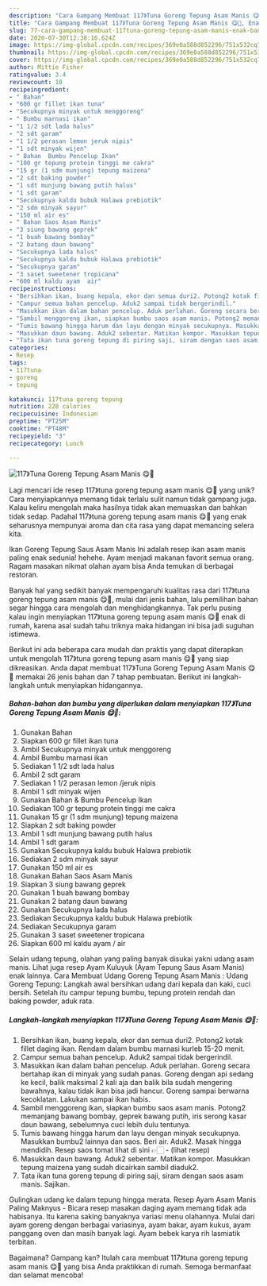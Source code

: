 ```yaml
---
description: "Cara Gampang Membuat 117》Tuna Goreng Tepung Asam Manis 😋💐, Enak Banget"
title: "Cara Gampang Membuat 117》Tuna Goreng Tepung Asam Manis 😋💐, Enak Banget"
slug: 77-cara-gampang-membuat-117tuna-goreng-tepung-asam-manis-enak-banget
date: 2020-07-30T12:38:16.624Z
image: https://img-global.cpcdn.com/recipes/369e0a588d852296/751x532cq70/117tuna-goreng-tepung-asam-manis-😋💐-foto-resep-utama.jpg
thumbnail: https://img-global.cpcdn.com/recipes/369e0a588d852296/751x532cq70/117tuna-goreng-tepung-asam-manis-😋💐-foto-resep-utama.jpg
cover: https://img-global.cpcdn.com/recipes/369e0a588d852296/751x532cq70/117tuna-goreng-tepung-asam-manis-😋💐-foto-resep-utama.jpg
author: Mittie Fisher
ratingvalue: 3.4
reviewcount: 10
recipeingredient:
- " Bahan"
- "600 gr fillet ikan tuna"
- "Secukupnya minyak untuk menggoreng"
- " Bumbu marnasi ikan"
- "1 1/2 sdt lada halus"
- "2 sdt garam"
- "1 1/2 perasan lemon jeruk nipis"
- "1 sdt minyak wijen"
- " Bahan  Bumbu Pencelup Ikan"
- "100 gr tepung protein tinggi me cakra"
- "15 gr (1 sdm munjung) tepung maizena"
- "2 sdt baking powder"
- "1 sdt munjung bawang putih halus"
- "1 sdt garam"
- "Secukupnya kaldu bubuk Halawa prebiotik"
- "2 sdm minyak sayur"
- "150 ml air es"
- " Bahan Saos Asam Manis"
- "3 siung bawang geprek"
- "1 buah bawang bombay"
- "2 batang daun bawang"
- "Secukupnya lada halus"
- "Secukupnya kaldu bubuk Halawa prebiotik"
- "Secukupnya garam"
- "3 saset sweetener tropicana"
- "600 ml kaldu ayam  air"
recipeinstructions:
- "Bersihkan ikan, buang kepala, ekor dan semua duri2. Potong2 kotak fillet daging ikan. Rendam dalam bumbu marnasi kurleb 15-20 menit."
- "Campur semua bahan pencelup. Aduk2 sampai tidak bergerindil."
- "Masukkan ikan dalam bahan pencelup. Aduk perlahan. Goreng secara bertahap ikan di minyak yang sudah panas. Goreng dengan api sedang ke kecil, balik maksimal 2 kali aja dan balik bila sudah mengering bawahnya, kalau tidak ikan bisa jadi hancur. Goreng sampai berwarna kecoklatan. Lakukan sampai ikan habis."
- "Sambil menggoreng ikan, siapkan bumbu saos asam manis. Potong2 memanjang bawang bombay, geprek bawang putih, iris serong kasar daun bawang, sebelumnya cuci lebih dulu tentunya."
- "Tumis bawang hingga harum dan layu dengan minyak secukupnya. Masukkan bumbu2 lainnya dan saos. Beri air. Aduk2. Masak hingga mendidih. Resep saos tomat lihat di sini 👉🏻             (lihat resep)"
- "Masukkan daun bawang. Aduk2 sebentar. Matikan kompor. Masukkan tepung maizena yang sudah dicairkan sambil diaduk2."
- "Tata ikan tuna goreng tepung di piring saji, siram dengan saos asam manis. Sajikan."
categories:
- Resep
tags:
- 117tuna
- goreng
- tepung

katakunci: 117tuna goreng tepung 
nutrition: 228 calories
recipecuisine: Indonesian
preptime: "PT25M"
cooktime: "PT48M"
recipeyield: "3"
recipecategory: Lunch

---
```



![117》Tuna Goreng Tepung Asam Manis 😋💐](https://img-global.cpcdn.com/recipes/369e0a588d852296/751x532cq70/117tuna-goreng-tepung-asam-manis-😋💐-foto-resep-utama.jpg)

Lagi mencari ide resep 117》tuna goreng tepung asam manis 😋💐 yang unik? Cara menyiapkannya memang tidak terlalu sulit namun tidak gampang juga. Kalau keliru mengolah maka hasilnya tidak akan memuaskan dan bahkan tidak sedap. Padahal 117》tuna goreng tepung asam manis 😋💐 yang enak seharusnya mempunyai aroma dan cita rasa yang dapat memancing selera kita.

Ikan Goreng Tepung Saus Asam Manis Ini adalah resep ikan asam manis paling enak sedunia! hehehe. Ayam menjadi makanan favorit semua orang. Ragam masakan nikmat olahan ayam bisa Anda temukan di berbagai restoran.

Banyak hal yang sedikit banyak mempengaruhi kualitas rasa dari 117》tuna goreng tepung asam manis 😋💐, mulai dari jenis bahan, lalu pemilihan bahan segar hingga cara mengolah dan menghidangkannya. Tak perlu pusing kalau ingin menyiapkan 117》tuna goreng tepung asam manis 😋💐 enak di rumah, karena asal sudah tahu triknya maka hidangan ini bisa jadi suguhan istimewa.


Berikut ini ada beberapa cara mudah dan praktis yang dapat diterapkan untuk mengolah 117》tuna goreng tepung asam manis 😋💐 yang siap dikreasikan. Anda dapat membuat 117》Tuna Goreng Tepung Asam Manis 😋💐 memakai 26 jenis bahan dan 7 tahap pembuatan. Berikut ini langkah-langkah untuk menyiapkan hidangannya.

<!--inarticleads1-->

##### Bahan-bahan dan bumbu yang diperlukan dalam menyiapkan 117》Tuna Goreng Tepung Asam Manis 😋💐:

1. Gunakan  Bahan
1. Siapkan 600 gr fillet ikan tuna
1. Ambil Secukupnya minyak untuk menggoreng
1. Ambil  Bumbu marnasi ikan
1. Sediakan 1 1/2 sdt lada halus
1. Ambil 2 sdt garam
1. Sediakan 1 1/2 perasan lemon /jeruk nipis
1. Ambil 1 sdt minyak wijen
1. Gunakan  Bahan &amp; Bumbu Pencelup Ikan
1. Sediakan 100 gr tepung protein tinggi me cakra
1. Gunakan 15 gr (1 sdm munjung) tepung maizena
1. Siapkan 2 sdt baking powder
1. Ambil 1 sdt munjung bawang putih halus
1. Ambil 1 sdt garam
1. Gunakan Secukupnya kaldu bubuk Halawa prebiotik
1. Sediakan 2 sdm minyak sayur
1. Gunakan 150 ml air es
1. Gunakan  Bahan Saos Asam Manis
1. Siapkan 3 siung bawang geprek
1. Gunakan 1 buah bawang bombay
1. Gunakan 2 batang daun bawang
1. Gunakan Secukupnya lada halus
1. Sediakan Secukupnya kaldu bubuk Halawa prebiotik
1. Sediakan Secukupnya garam
1. Gunakan 3 saset sweetener tropicana
1. Siapkan 600 ml kaldu ayam / air


Selain udang tepung, olahan yang paling banyak disukai yakni udang asam manis. Lihat juga resep Ayam Kuluyuk (Ayam Tepung Saus Asam Manis) enak lainnya. Cara Membuat Udang Goreng Tepung Asam Manis : Udang Goreng Tepung: Langkah awal bersihkan udang dari kepala dan kaki, cuci bersih. Setelah itu campur tepung bumbu, tepung protein rendah dan baking powder, aduk rata. 

<!--inarticleads2-->

##### Langkah-langkah menyiapkan 117》Tuna Goreng Tepung Asam Manis 😋💐:

1. Bersihkan ikan, buang kepala, ekor dan semua duri2. Potong2 kotak fillet daging ikan. Rendam dalam bumbu marnasi kurleb 15-20 menit.
1. Campur semua bahan pencelup. Aduk2 sampai tidak bergerindil.
1. Masukkan ikan dalam bahan pencelup. Aduk perlahan. Goreng secara bertahap ikan di minyak yang sudah panas. Goreng dengan api sedang ke kecil, balik maksimal 2 kali aja dan balik bila sudah mengering bawahnya, kalau tidak ikan bisa jadi hancur. Goreng sampai berwarna kecoklatan. Lakukan sampai ikan habis.
1. Sambil menggoreng ikan, siapkan bumbu saos asam manis. Potong2 memanjang bawang bombay, geprek bawang putih, iris serong kasar daun bawang, sebelumnya cuci lebih dulu tentunya.
1. Tumis bawang hingga harum dan layu dengan minyak secukupnya. Masukkan bumbu2 lainnya dan saos. Beri air. Aduk2. Masak hingga mendidih. Resep saos tomat lihat di sini 👉🏻 -             (lihat resep)
1. Masukkan daun bawang. Aduk2 sebentar. Matikan kompor. Masukkan tepung maizena yang sudah dicairkan sambil diaduk2.
1. Tata ikan tuna goreng tepung di piring saji, siram dengan saos asam manis. Sajikan.


Gulingkan udang ke dalam tepung hingga merata. Resep Ayam Asam Manis Paling Maknyus - Bicara resep masakan daging ayam memang tidak ada habisanya. Itu karena saking banyaknya variasi menu olahannya. Mulai dari ayam goreng dengan berbagai variasinya, ayam bakar, ayam kukus, ayam panggang oven dan masih banyak lagi. Ayam bebek karya rih lasmiatik terbitan. 

Bagaimana? Gampang kan? Itulah cara membuat 117》tuna goreng tepung asam manis 😋💐 yang bisa Anda praktikkan di rumah. Semoga bermanfaat dan selamat mencoba!
